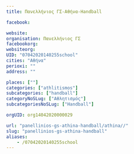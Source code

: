 ```yaml
---
title: Πανελλήνιος ΓΣ-Αθήνα-Handball

facebook:

website:
organisation: Πανελλήνιος ΓΣ
facebookorg:
websiteorg:
UID: "07042020140255school"
cities: "Αθήνα"
perioxi: ""
address: ""

places: [""]
categories: ["athlitismos"]
subcategories: ["handball"]
categoryNoSLug: ["Αθλητισμός"]
subcategoriesNoSLug: ["Handball"]

orgUID: org14042020000029

url: "panellinios-gs-athina-handball/athina//"
slug: "panellinios-gs-athina-handball"
aliases:
    - /07042020140255school
---
```





